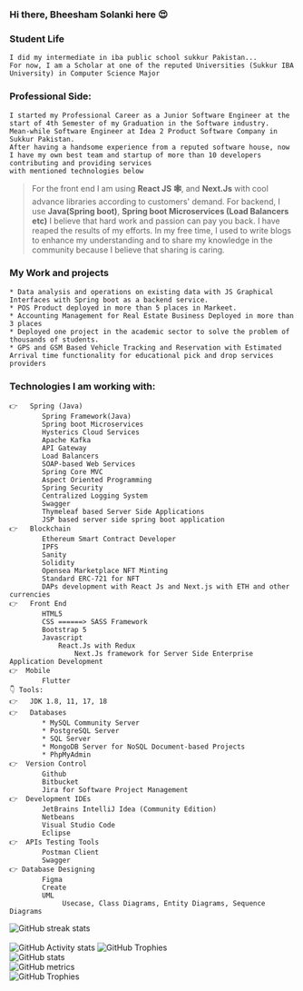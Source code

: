 ### Hi there, Bheesham Solanki here 😍 

    
### Student Life
    I did my intermediate in iba public school sukkur Pakistan... 
    For now, I am a Scholar at one of the reputed Universities (Sukkur IBA University) in Computer Science Major

###  Professional Side:
    I started my Professional Career as a Junior Software Engineer at the start of 4th Semester of my Graduation in the Software industry.
    Mean-while Software Engineer at Idea 2 Product Software Company in Sukkur Pakistan. 
    After having a handsome experience from a reputed software house, now I have my own best team and startup of more than 10 developers contributing and providing services 
    with mentioned technologies below
>   For the front end I am using **React JS 🕸️**, and **Next.Js** with cool advance libraries according to customers' demand.
    For backend, I use **Java(Spring boot)**, **Spring boot Microservices (Load Balancers etc)**
    I believe that hard work and passion can pay you back. I have reaped the results of my efforts. In my free time, I used to write blogs to enhance my      understanding and to share my knowledge in the community because I believe that sharing is caring.
### My Work and projects
    * Data analysis and operations on existing data with JS Graphical Interfaces with Spring boot as a backend service.
    * POS Product deployed in more than 5 places in Markeet.
    * Accounting Management for Real Estate Business Deployed in more than 3 places
    * Deployed one project in the academic sector to solve the problem of thousands of students.
    * GPS and GSM Based Vehicle Tracking and Reservation with Estimated Arrival time functionality for educational pick and drop services providers
    
### Technologies I am working with:
    👉   Spring (Java)
            Spring Framework(Java)
            Spring boot Microservices
            Hysterics Cloud Services
            Apache Kafka
            API Gateway
            Load Balancers
            SOAP-based Web Services
            Spring Core MVC
            Aspect Oriented Programming
            Spring Security 
            Centralized Logging System
            Swagger
            Thymeleaf based Server Side Applications
            JSP based server side spring boot application
    👉	Blockchain
            Ethereum Smart Contract Developer
            IPFS
            Sanity
            Solidity
            Opensea Marketplace NFT Minting
            Standard ERC-721 for NFT
            DAPs development with React Js and Next.js with ETH and other currencies 
    👉	Front End
            HTML5
            CSS ======> SASS Framework
            Bootstrap 5
            Javascript
                React.Js with Redux
                    Next.Js framework for Server Side Enterprise Application Development
    👉  Mobile
            Flutter
    👇 Tools:
    👉	JDK 1.8, 11, 17, 18
    👉	Databases
            * MySQL Community Server
            * PostgreSQL Server
            * SQL Server
            * MongoDB Server for NoSQL Document-based Projects
            * PhpMyAdmin
    👉  Version Control
            Github
            Bitbucket
            Jira for Software Project Management
    👉  Development IDEs
            JetBrains IntelliJ Idea (Community Edition)
            Netbeans
            Visual Studio Code
            Eclipse 
    👉  APIs Testing Tools
            Postman Client
            Swagger
    👉 Database Designing
            Figma
            Create
            UML
                 Usecase, Class Diagrams, Entity Diagrams, Sequence Diagrams
![GitHub streak stats](https://github-readme-streak-stats.herokuapp.com/?user=Bheeshamlal)  
<br/>
 ![GitHub Activity stats]( https://activity-graph.herokuapp.com/graph?username=Bheeshamlal)
![GitHub Trophies ](https://github-profile-trophy.vercel.app/?username=Bheeshamlal)  
![GitHub stats](https://github-readme-stats.vercel.app/api?username=Bheeshamlal&show_icons=true&theme=dark)  
![GitHub metrics](https://metrics.lecoq.io/Bheeshamlal)  
![GitHub Trophies ](https://github-readme-stats.vercel.app/api/top-langs/?username=Bheeshamlal)  
